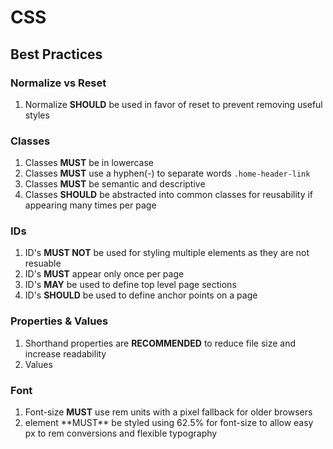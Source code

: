 # CSS #

## Best Practices

### Normalize vs Reset
1. Normalize **SHOULD** be used in favor of reset to prevent removing useful styles

### Classes
1. Classes **MUST** be in lowercase
2. Classes **MUST** use a hyphen(-) to separate words
`.home-header-link`
3. Classes **MUST** be semantic and descriptive
4. Classes **SHOULD** be abstracted into common classes for reusability if appearing many times per page

### IDs
1. ID's **MUST NOT** be used for styling multiple elements as they are not resuable
2. ID's **MUST** appear only once per page
3. ID's **MAY** be used to define top level page sections
4. ID's **SHOULD** be used to define anchor points on a page

### Properties & Values
1. Shorthand properties are **RECOMMENDED** to reduce file size and increase readability
2. Values 

### Font
1. Font-size **MUST** use rem units with a pixel fallback for older browsers
2. <html> element **MUST** be styled using 62.5% for font-size to allow easy px to rem conversions and flexible typography
